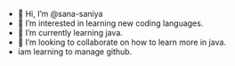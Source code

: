 - 👋 Hi, I’m @sana-saniya
- 👀 I’m interested in  learning new coding languages.
- 🌱 I’m currently learning java.
- 💞️ I’m looking to collaborate on  how to learn more in java.
- iam learning to manage github.
<!---
sana-saniya/sana-saniya is a ✨ special ✨ repository because its `README.md` (this file) appears on your GitHub profile.
You can click the Preview link to take a look at your changes.
--->
